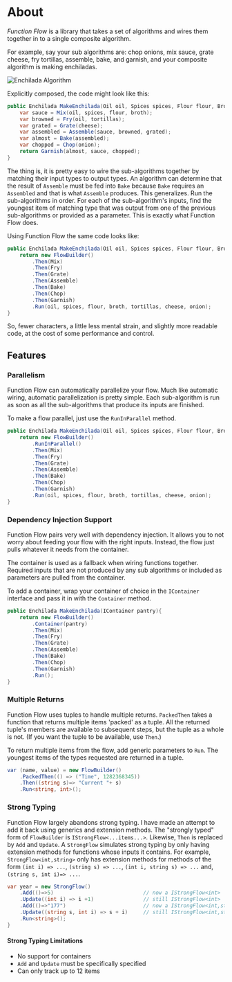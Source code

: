 # About

*Function Flow* is a library that takes a set of algorithms and wires them together in to a single composite algorithm. 

For example, say your sub algorithms are: chop onions, mix sauce, grate cheese, fry tortillas, assemble, bake, and garnish, and your composite algorithm is making enchiladas. 

![Enchilada Algorithm](https://raw.githubusercontent.com/Prototypist1/FunctionGraph/master/EnchiladaAlgorithm.png)

Explicitly composed, the code might look like this:

```C#
public Enchilada MakeEnchilada(Oil oil, Spices spices, Flour flour, Broth broth, Tortillas tortillas, Cheese cheese, Onion onion){
    var sauce = Mix(oil, spices, flour, broth);
    var browned = Fry(oil, tortillas);
    var grated = Grate(cheese);
    var assembled = Assemble(sauce, browned, grated);
    var almost = Bake(assembled);
    var chopped = Chop(onion);
    return Garnish(almost, sauce, chopped);
}
```

The thing is, it is pretty easy to wire the sub-algorithms together by matching their input types to output types. An algorithm can determine that the result of `Assemble` must be fed into `Bake` because `Bake` requires an `Assembled` and that is what `Assemble` produces. This generalizes. Run the sub-algorithms in order. For each of the sub-algorithm's inputs, find the youngest item of matching type that was output from one of the previous sub-algorithms or provided as a parameter. This is exactly what Function Flow does.

Using Function Flow the same code looks like:

```C#
public Enchilada MakeEnchilada(Oil oil, Spices spices, Flour flour, Broth broth, Tortillas tortillas, Cheese cheese, Onion onion){
    return new FlowBuilder()
        .Then(Mix)
        .Then(Fry)
        .Then(Grate)
        .Then(Assemble)
        .Then(Bake)
        .Then(Chop)
        .Then(Garnish)
        .Run(oil, spices, flour, broth, tortillas, cheese, onion);
}
```

So, fewer characters, a little less mental strain, and slightly more readable code, at the cost of some performance and control.

## Features

### Parallelism 

Function Flow can automatically parallelize your flow. Much like automatic wiring, automatic parallelization is pretty simple. Each sub-algorithm is run as soon as all the sub-algorithms that produce its inputs are finished.

To make a flow parallel, just use the `RunInParallel` method. 

```C#
public Enchilada MakeEnchilada(Oil oil, Spices spices, Flour flour, Broth broth, Tortillas tortillas, Cheese cheese, Onion onion){
    return new FlowBuilder()
        .RunInParallel()
        .Then(Mix)
        .Then(Fry)
        .Then(Grate)
        .Then(Assemble)
        .Then(Bake)
        .Then(Chop)
        .Then(Garnish)
        .Run(oil, spices, flour, broth, tortillas, cheese, onion);
}
```

### Dependency Injection Support

Function Flow pairs very well with dependency injection. It allows you to not worry about feeding your flow with the right inputs. Instead, the flow just pulls whatever it needs from the container. 

The container is used as a fallback when wiring functions together. Required inputs that are not produced by any sub algorithms or included as parameters are pulled from the container.

To add a container, wrap your container of choice in the `IContainer` interface and pass it in with the `Container` method.

```C#
public Enchilada MakeEnchilada(IContainer pantry){
    return new FlowBuilder()
        .Container(pantry)
        .Then(Mix)
        .Then(Fry)
        .Then(Grate)
        .Then(Assemble)
        .Then(Bake)
        .Then(Chop)
        .Then(Garnish)
        .Run();
}
```

### Multiple Returns

Function Flow uses tuples to handle multiple returns. `PackedThen` takes a function that returns multiple items 'packed' as a tuple. All the returned tuple's members are available to subsequent steps, but the tuple as a whole is not. (If you want the tuple to be available, use `Then`.) 

To return multiple items from the flow, add generic parameters to `Run`. The youngest items of the types requested are returned in a tuple.

```C#
var (name, value) = new FlowBuilder()
    .PackedThen(() => ("Time", 1282368345))
    .Then((string s)=> "Current "+ s)
    .Run<string, int>();
```
### Strong Typing

Function Flow largely abandons strong typing. I have made an attempt to add it back using generics and extension methods. The "strongly typed" form of `FlowBuilder` is `IStrongFlow<...items...>`. Likewise, `Then` is replaced by `Add` and `Update`. A `StrongFlow` simulates strong typing by only having extension methods for functions whose inputs it contains. For example, `StrongFlow<int,string>` only has extension methods for methods of the form `(int i) => ...`, `(string s) => ...`, `(int i, string s) => ...` and, `(string s, int i)=> ...`.

```C#
var year = new StrongFlow()
    .Add(()=>5)                             // now a IStrongFlow<int>
    .Update((int i) => i +1)                // still IStrongFlow<int>
    .Add(()=>"177")                         // now a IStrongFlow<int,string>
    .Update((string s, int i) => s + i)     // still IStrongFlow<int,string>
    .Run<string>();
}
```

#### Strong Typing Limitations

- No support for containers
- `Add` and `Update` must be specifically specified
- Can only track up to 12 items

